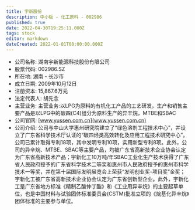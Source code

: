 ```yaml
---
title: 宇新股份
description: 中小板 - 化工原料 - 002986
published: true
date: 2022-04-30T19:25:11.000Z
tags: stock
editor: markdown
dateCreated: 2022-01-01T00:00:00.000Z
---
```


- 公司名称: 湖南宇新能源科技股份有限公司
- 股票代码: 002986.SZ
- 所在地: 湖南 - 长沙市
- 成立日期: 2009年10月12日
- 注册资本: 15,867.6万元
- 法定代表人: 胡先念
- 主营业务: 主营业务:以LPG为原料的有机化工产品的工艺研发，生产和销售主要产品是以LPG中的碳四(C4)组分为原料生产的异辛烷，MTBE和SBAC
- 公司官网: [www.yussen.com.cn](www.yussen.com.cn)
- 公司介绍: 公司与中山大学惠州研究院建立了“绿色溶剂工程技术中心”，并设立了广东省科学技术厅认证的“碳四烃类高效转化及应用工程技术研究中心”。公司已累计取得专利18项，其中发明专利10项，实用新型专利8项。此外，公司的异辛烷、MTBE、SBAC等主要产品，均被广东省高新技术企业协会认定为广东省高新技术产品；宇新化工10万吨/年SBAC工业化生产技术获得了广东省人民政府授予的广东省科学技术二等奖和惠州市人民政府授予的惠州市科学技术一等奖，并在第十届国际发明展览会上荣获“发明创业奖-项目奖”金奖；宇新化工被广东省高新技术企业协会认定为广东省创新型企业。此外，宇新化工是广东省地方标准《精制乙酸仲丁酯》和《工业用异辛烷》的主要起草单位，也是中国材料与试验团体标准委员会(CSTM)批准立项的《烷基化异辛烷》团体标准的主要参与单位。


